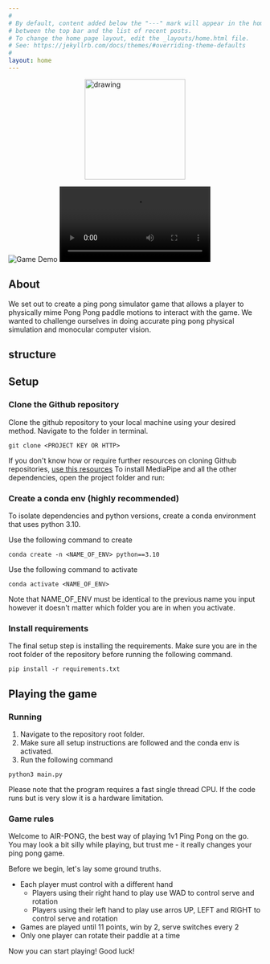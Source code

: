 ```yaml
---
#
# By default, content added below the "---" mark will appear in the home page
# between the top bar and the list of recent posts.
# To change the home page layout, edit the _layouts/home.html file.
# See: https://jekyllrb.com/docs/themes/#overriding-theme-defaults
#
layout: home
---
```

<img src="models/Images/logo.png" alt="drawing" width="200" style="display: block; margin-left: auto; margin-right: auto;" />

![Game Demo](assets/demo.gif)
<video controls src="assets/rick_roll.MP4" title="Title"></video>
## About

We set out to create a ping pong simulator game that allows a player to
physically mime Pong Pong paddle motions to interact with the game. We wanted
to challenge ourselves in doing accurate ping pong physical simulation and monocular
computer vision.

## structure

## Setup
### Clone the Github repository
Clone the github repository to your local machine using your desired method. Navigate to the folder in terminal.
```
git clone <PROJECT KEY OR HTTP>
```

If you don't know how or require further resources on cloning Github repositories, [use this resources](https://docs.github.com/en/repositories/creating-and-managing-repositories/cloning-a-repository)
To install MediaPipe and all the other dependencies, open the project folder and run:

### Create a conda env (highly recommended)
To isolate dependencies and python versions, create a conda environment that uses python 3.10.

Use the following command to create
```
conda create -n <NAME_OF_ENV> python==3.10
```

Use the following command to activate
```
conda activate <NAME_OF_ENV>
```
Note that NAME_OF_ENV must be identical to the previous name you input however it doesn't matter which folder you are in when you activate.

### Install requirements
The final setup step is installing the requirements. Make sure you are in the root folder of the repository before running the following command.

```
pip install -r requirements.txt
```

## Playing the game

### Running
1. Navigate to the repository root folder. 
2. Make sure all setup instructions are followed and the conda env is activated. 
3. Run the following command
```
python3 main.py
```

Please note that the program requires a fast single thread CPU. If the code runs but is very slow it is a hardware limitation.

### Game rules

Welcome to AIR-PONG, the best way of playing 1v1 Ping Pong on the go. You may look a bit silly while playing, but trust me - it really changes your ping pong game.

Before we begin, let's lay some ground truths.
* Each player must control with a different hand
    * Players using their right hand to play use WAD to control serve and rotation
    * Players using their left hand to play use arros UP, LEFT and RIGHT to control serve and rotation
* Games are played until 11 points, win by 2, serve switches every 2
* Only one player can rotate their paddle at a time

Now you can start playing! Good luck!
